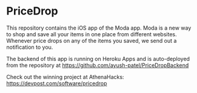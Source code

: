 # PriceDrop
This repository contains the iOS app of the Moda app. Moda is a new way to shop and save all your items in one place from different websites. Whenever price drops on any of the items you saved, we send out a notification to you.

The backend of this app is running on Heroku Apps and is auto-deployed from the repository at https://github.com/ayush-patel/PriceDropBackend

Check out the winning project at AthenaHacks: https://devpost.com/software/pricedrop
